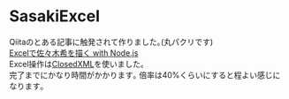 # SasakiExcel

Qiitaのとある記事に触発されて作りました｡(丸パクリです)  
[Excelで佐々木希を描く with Node.js](http://qiita.com/Algebra_nobu/items/33781129460eb0338b1b "Title")  
Excel操作は[ClosedXML](https://closedxml.codeplex.com "Title")を使いました｡  
完了までにかなり時間がかかります｡
倍率は40%くらいにすると程よい感じになります｡

